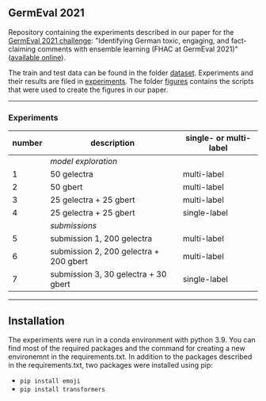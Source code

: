 ## GermEval 2021

Repository containing the experiments described in our paper for the [GermEval 2021 challenge](https://germeval2021toxic.github.io/SharedTask/): "Identifying German toxic, engaging, and fact-claiming comments with ensemble learning (FHAC at GermEval 2021)" ([available online](http://)).

The train and test data can be found in the folder [dataset](./dataset).
Experiments and their results are filed in [experiments](./experiments). 
The folder [figures](./figures) contains the scripts that were used to create the figures in our paper.

---
### Experiments

|number|description|single- or multi-label|
|---|---|---|
| |*model exploration*| |
|1|50 gelectra|multi-label|
|2|50 gbert|multi-label|
|3|25 gelectra + 25 gbert|multi-label|
|4|25 gelectra + 25 gbert|single-label|
| |*submissions*| |
|5|submission 1, 200 gelectra|multi-label|
|6|submission 2, 200 gelectra + 200 gbert|multi-label|
|7|submission 3, 30 gelectra + 30 gbert|single-label|

---
## Installation

The experiments were run in a conda environment with python 3.9.
You can find most of the required packages and the command for creating a new environemnt in the requirements.txt.
In addition to the packages described in the requirements.txt, two packages were installed using pip:
* `pip install emoji`
* `pip install transformers`
